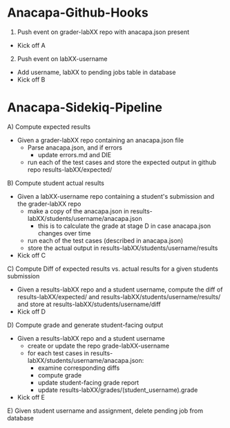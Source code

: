 # Anacapa-Github-Hooks

1) Push event on grader-labXX repo with anacapa.json present
- Kick off A
    
2) Push event on labXX-username
- Add username, labXX to pending jobs table in database
- Kick off B

# Anacapa-Sidekiq-Pipeline

A) Compute expected results
- Given a grader-labXX repo containing an anacapa.json file
  - Parse anacapa.json, and if errors
    - update errors.md and DIE
  - run each of the test cases and store the expected output in github repo results-labXX/expected/
  
B) Compute student actual results
- Given a labXX-username repo containing a student's submission and the grader-labXX repo
    - make a copy of the anacapa.json in results-labXX/students/username/anacapa.json
        * this is to calculate the grade at stage D in case anacapa.json changes over time
    - run each of the test cases (described in anacapa.json)
    - store the actual output in results-labXX/students/username/results
- Kick off C

C) Compute Diff of expected results vs. actual results for a given students submission
- Given a results-labXX repo and a student username, compute the diff of 
    results-labXX/expected/ and results-labXX/students/username/results/ and store
    at results-labXX/students/username/diff
- Kick off D       

D) Compute grade and generate student-facing output
- Given a results-labXX repo and a student username
    - create or update the repo grade-labXX-username
    - for each test cases in results-labXX/students/username/anacapa.json:
        * examine corresponding diffs
        * compute grade
        * update student-facing grade report
        * update results-labXX/grades/(student_username).grade
- Kick off E         

E) Given student username and assignment, delete pending job from database
